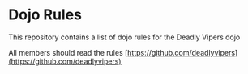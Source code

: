 Dojo Rules
==========

This repository contains a list of dojo rules for the Deadly Vipers dojo

All members should read the rules [https://github.com/deadlyvipers](https://github.com/deadlyvipers)
